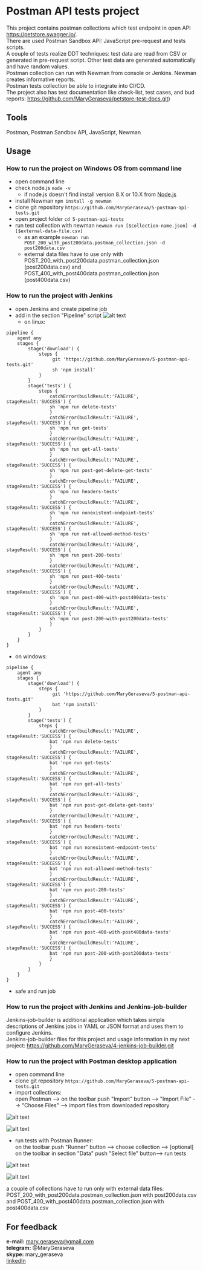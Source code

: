 # Postman API tests project

This project contains postman collections which test endpoint in open API https://petstore.swagger.io/.   
There are used Postman Sandbox API: JavaScript pre-request and tests scripts.  
A couple of tests realize DDT techniques: test data are read from CSV or generated in pre-request script. Other test data are generated automatically and have random values.     
Postman collection can run with Newman from console or Jenkins. Newman creates informative reports.     
Postman tests collection be able to integrate into CI/CD.    
The project also has test documentation like check-list, test cases, and bud reports: https://github.com/MaryGeraseva/petstore-test-docs.git)


## Tools
Postman, Postman Sandbox API, JavaScript, Newman

## Usage

### How to run the project on Windows OS from command line
* open command line
* check node.js `node -v`
  * if node.js doesn't find install version 8.X or 10.X from [Node.js](https://nodejs.org/en/)
* install Newman `npm install -g newman`
* clone git repository `https://github.com/MaryGeraseva/5-postman-api-tests.git`
* open project folder `cd 5-postman-api-tests`
* run test collection with newman `newman run [$collection-name.json] -d [$external-data-file.csv]`
  * as an example `newman run POST_200_with_post200data.postman_collection.json -d post200data.csv`
  * external data files have to use only with POST_200_with_post200data.postman_collection.json (post200data.csv) and 
  POST_400_with_post400data.postman_collection.json (post400data.csv)


### How to run the project with Jenkins
* open Jenkins and create pipeline job
* add in the section "Pipeline" script
![alt text](https://github.com/MaryGeraseva/screenshots/blob/master/pipeline.png)
  * on linux:
```
pipeline {
    agent any
    stages {
        stage('download') {
            steps {
                 git 'https://github.com/MaryGeraseva/5-postman-api-tests.git'
                 sh 'npm install'
            }
        }
        stage('tests') {
            steps {
                catchError(buildResult:'FAILURE', stageResult:'SUCCESS') {
                sh 'npm run delete-tests'    
                }
                catchError(buildResult:'FAILURE', stageResult:'SUCCESS') {
                sh 'npm run get-tests'    
                }
                catchError(buildResult:'FAILURE', stageResult:'SUCCESS') {
                sh 'npm run get-all-tests'    
                }
                catchError(buildResult:'FAILURE', stageResult:'SUCCESS') {
                sh 'npm run post-get-delete-get-tests'    
                }
                catchError(buildResult:'FAILURE', stageResult:'SUCCESS') {
                sh 'npm run headers-tests'    
                }
                catchError(buildResult:'FAILURE', stageResult:'SUCCESS') {
                sh 'npm run nonexistent-endpoint-tests'    
                }
                catchError(buildResult:'FAILURE', stageResult:'SUCCESS') {
                sh 'npm run not-allowed-method-tests'    
                }
                catchError(buildResult:'FAILURE', stageResult:'SUCCESS') {
                sh 'npm run post-200-tests'    
                }
                catchError(buildResult:'FAILURE', stageResult:'SUCCESS') {
                sh 'npm run post-400-tests'    
                }
                catchError(buildResult:'FAILURE', stageResult:'SUCCESS') {
                sh 'npm run post-400-with-post400data-tests'    
                }
                catchError(buildResult:'FAILURE', stageResult:'SUCCESS') {
                sh 'npm run post-200-with-post200data-tests'    
                }
            }
        }
    }
}
```
  * on windows:
```
pipeline {
    agent any
    stages {
        stage('download') {
            steps {
                 git 'https://github.com/MaryGeraseva/5-postman-api-tests.git'
                 bat 'npm install'
            }
        }
        stage('tests') {
            steps {
                catchError(buildResult:'FAILURE', stageResult:'SUCCESS') {
                bat 'npm run delete-tests'    
                }
                catchError(buildResult:'FAILURE', stageResult:'SUCCESS') {
                bat 'npm run get-tests'    
                }
                catchError(buildResult:'FAILURE', stageResult:'SUCCESS') {
                bat 'npm run get-all-tests'    
                }
                catchError(buildResult:'FAILURE', stageResult:'SUCCESS') {
                bat 'npm run post-get-delete-get-tests'    
                }
                catchError(buildResult:'FAILURE', stageResult:'SUCCESS') {
                bat 'npm run headers-tests'    
                }
                catchError(buildResult:'FAILURE', stageResult:'SUCCESS') {
                bat 'npm run nonexistent-endpoint-tests'    
                }
                catchError(buildResult:'FAILURE', stageResult:'SUCCESS') {
                bat 'npm run not-allowed-method-tests'    
                }
                catchError(buildResult:'FAILURE', stageResult:'SUCCESS') {
                bat 'npm run post-200-tests'    
                }
                catchError(buildResult:'FAILURE', stageResult:'SUCCESS') {
                bat 'npm run post-400-tests'    
                }
                catchError(buildResult:'FAILURE', stageResult:'SUCCESS') {
                bat 'npm run post-400-with-post400data-tests'    
                }
                catchError(buildResult:'FAILURE', stageResult:'SUCCESS') {
                bat 'npm run post-200-with-post200data-tests'    
                }
            }
        }
    }
}
```
* safe and run job

### How to run the project with Jenkins and Jenkins-job-builder
Jenkins-job-builder is additional application which takes simple descriptions of Jenkins jobs in YAML or JSON format and uses them to configure Jenkins.   
Jenkins-job-builder files for this project and usage information in my next project:
https://github.com/MaryGeraseva/4-jenkins-job-builder.git


### How to run the project with Postman desktop application
* open command line
* clone git repository `https://github.com/MaryGeraseva/5-postman-api-tests.git`
* import collections:  
open Postman --> on the toolbar push "Import" button --> "Import File" --> "Choose Files" --> import files from downloaded repository  

![alt text](https://github.com/MaryGeraseva/screenshots/blob/master/toolbar%20%201.png)

![alt text](https://github.com/MaryGeraseva/screenshots/blob/master/import.png)

* run tests with Postman Runner:   
on the toolbar push "Runner" button --> choose collection --> [optional] on the toolbar in section "Data" push "Select file" button--> run tests  

![alt text](https://github.com/MaryGeraseva/screenshots/blob/master/toolbar%20%202.png)

![alt text](https://github.com/MaryGeraseva/screenshots/blob/master/runner.png)   
  
a couple of collections have to run only with external data files:
POST_200_with_post200data.postman_collection.json with post200data.csv and
POST_400_with_post400data.postman_collection.json with post400data.csv


## For feedback
**e-mail:** mary.geraseva@gmail.com  
**telegram:** @MaryGeraseva  
**skype:** mary_geraseva  
[linkedIn](https://www.linkedin.com/in/maria-geraseva/)
